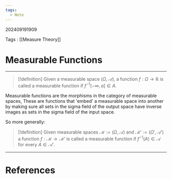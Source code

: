 ```yaml
---
tags:
  - Note
---
```

202409191909

Tags : [[Measure Theory]]
# Measurable Functions
---
>[!definition] 
>Given a measurable space $(\Omega, \mathcal{A})$, a function $f: \Omega \to \mathbb{R}$ is called a measurable function if $f^{-1} (-\infty, a] \in A$.

Measurable functions are the morphisms in the category of measurable spaces, These are functions that 'embed' a measurable space into another by making sure all sets in the sigma field of the output space have inverse images as sets in the sigma field of the input space.

So more generally:
>[!definition]
>Given measurable spaces $\mathcal M:=(\Omega, \mathcal{A})$ and $\mathcal M' :=(\Omega', \mathcal{A}')$ a function $f:\mathcal M \to \mathcal M'$ is called a measurable function if $f^{-1}(A) \in \mathcal{A}$ for every $A\in \mathcal{A}'$.

---
# References
